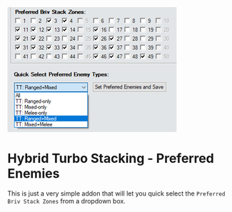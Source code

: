 ![HybridTurboStacking PreferredEnemies Preview](images/HTS_PE_Preview.png)

# Hybrid Turbo Stacking - Preferred Enemies

This is just a very simple addon that will let you quick select the `Preferred Briv Stack Zones` from a dropdown box.